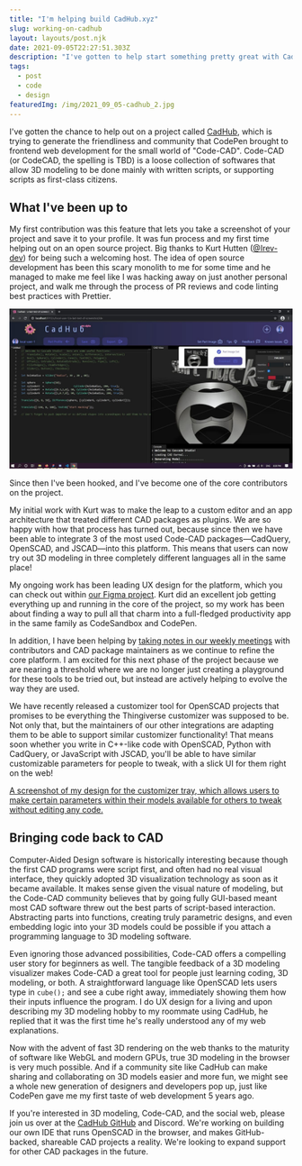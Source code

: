 ```yaml
---
title: "I'm helping build CadHub.xyz"
slug: working-on-cadhub
layout: layouts/post.njk
date: 2021-09-05T22:27:51.303Z
description: "I've gotten to help start something pretty great with CadHub.xyz, and we're ready for more help from anyone interested in the future of 3D modeling."
tags:
  - post
  - code
  - design
featuredImg: /img/2021_09_05-cadhub_2.jpg
---
```

I've gotten the chance to help out on a project called [CadHub](https://cadhub.xyz), which is trying to generate the friendliness and community that CodePen brought to frontend web development for the small world of "Code-CAD". Code-CAD (or CodeCAD, the spelling is TBD) is a loose collection of softwares that allow 3D modeling to be done mainly with written scripts, or supporting scripts as first-class citizens. 

## What I've been up to

My first contribution was this feature that lets you take a screenshot of your project and save it to your profile. It was fun process and my first time helping out on an open source project. Big thanks to Kurt Hutten ([@Irev-dev](http://github.com/irev-dev)) for being such a welcoming host. The idea of open source development has been this scary monolith to me for some time and he managed to make me feel like I was hacking away on just another personal project, and walk me through the process of PR reviews and code linting best practices with Prettier.

![A screenshot of my screenshot tool in use within CadHub, where users can take a picture of how their 3D model looks while working on it.](/img/2021_09_05-cadhub_1.jpg)

Since then I've been hooked, and I've become one of the core contributors on the project.

My initial work with Kurt was to make the leap to a custom editor and an app architecture that treated different CAD packages as plugins. We are so happy with how that process has turned out, because since then we have been able to integrate 3 of the most used Code-CAD packages—CadQuery, OpenSCAD, and JSCAD—into this platform. This means that users can now try out 3D modeling in three completely different languages all in the same place!

My ongoing work has been leading UX design for the platform, which you can check out within [our Figma project](https://www.figma.com/file/VUh53RdncjZ7NuFYj0RGB9/CadHub?node-id=1046%3A0). Kurt did an excellent job getting everything up and running in the core of the project, so my work has been about finding a way to pull all that charm into a full-fledged productivity app in the same family as CodeSandbox and CodePen.

In addition, I have been helping by [taking notes in our weekly meetings](https://github.com/Irev-Dev/cadhub/discussions/487) with contributors and CAD package maintainers as we continue to refine the core platform. I am excited for this next phase of the project because we are nearing a threshold where we are no longer just creating a playground for these tools to be tried out, but instead are actively helping to evolve the way they are used.

We have recently released a customizer tool for OpenSCAD projects that promises to be everything the Thingiverse customizer was supposed to be. Not only that, but the maintainers of our other integrations are adapting them to be able to support similar customizer functionality! That means soon whether you write in C++-like code with OpenSCAD, Python with CadQuery, or JavaScript with JSCAD, you'll be able to have similar customizable parameters for people to tweak, with a slick UI for them right on the web!

 

[A screenshot of my design for the customizer tray, which allows users to make certain parameters within their models available for others to tweak without editing any code.](/img/2021_09_05-cadhub_1.jpg)

## Bringing code back to CAD

Computer-Aided Design software is historically interesting because though the first CAD programs were script first, and often had no real visual interface, they quickly adopted 3D visualization technology as soon as it became available. It makes sense given the visual nature of modeling, but the Code-CAD community believes that by going fully GUI-based meant most CAD software threw out the best parts of script-based interaction. Abstracting parts into functions, creating truly parametric designs, and even embedding logic into your 3D models could be possible if you attach a programming language to 3D modeling software.

Even ignoring those advanced possibilities, Code-CAD offers a compelling user story for beginners as well. The tangible feedback of a 3D modeling visualizer makes Code-CAD a great tool for people just learning coding, 3D modeling, or both. A straightforward language like OpenSCAD lets users type in `cube();` and see a cube right away, immediately showing them how their inputs influence the program. I do UX design for a living and upon describing my 3D modeling hobby to my roommate using CadHub, he replied that it was the first time he's really understood any of my web explanations. 

Now with the advent of fast 3D rendering on the web thanks to the maturity of software like WebGL and modern GPUs, true 3D modeling in the browser is very much possible. And if a community site like CadHub can make sharing and collaborating on 3D models easier and more fun, we might see a whole new generation of designers and developers pop up, just like CodePen gave me my first taste of web development 5 years ago.

If you're interested in 3D modeling, Code-CAD, and the social web, please join us over at the [CadHub GitHub](https://github.com/Irev-Dev/cadhub) and Discord. We're working on building our own IDE that runs OpenSCAD in the browser, and makes GitHub-backed, shareable CAD projects a reality. We're looking to expand support for other CAD packages in the future.